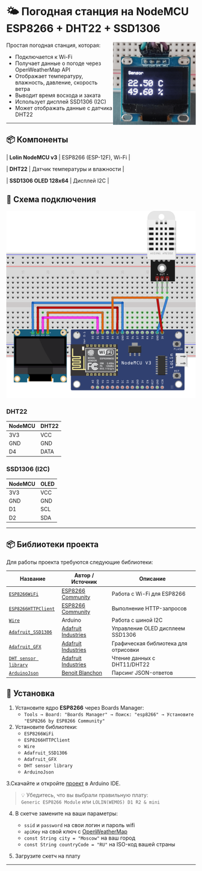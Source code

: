 # 🌤️ Погодная станция на NodeMCU ESP8266 + DHT22 + SSD1306
<img src="images/GIf oled.gif" alt="Погода станция" width="220" align="right" />

Простая погодная станция, которая:
- Подключается к Wi-Fi
- Получает данные о погоде через OpenWeatherMap API
- Отображает температуру, влажность, давление, скорость ветра
- Выводит время восхода и заката
- Использует дисплей SSD1306 (I2C)
- Может отображать данные с датчика DHT22

---

## 📦 Компоненты

| **Lolin NodeMCU v3** | ESP8266 (ESP-12F), Wi-Fi |

| **DHT22** | Датчик температуры и влажности |

| **SSD1306 OLED 128x64** | Дисплей I2C |

## 🧪 Схема подключения

<img src="images/wiring-diagram.png" width="600" /> 

### DHT22
| NodeMCU | DHT22     |
|--------|-----------|
| 3V3    | VCC       |
| GND    | GND       |
| D4     | DATA      |


### SSD1306 (I2C)
| NodeMCU | OLED      |
|--------|-----------|
| 3V3    | VCC       |
| GND    | GND       |
| D1     | SCL       |
| D2     | SDA       |

---

## 📦 Библиотеки проекта

Для работы проекта требуются следующие библиотеки:

| Название | Автор / Источник | Описание |
|----------|------------------|----------|
| [`ESP8266WiFi`](https://github.com/esp8266/Arduino ) | [ESP8266 Community](https://github.com/esp8266/Arduino ) | Работа с Wi-Fi для ESP8266 |
| [`ESP8266HTTPClient`](https://github.com/esp8266/Arduino ) | [ESP8266 Community](https://github.com/esp8266/Arduino ) | Выполнение HTTP-запросов |
| [`Wire`](https://www.arduino.cc/en/Reference/Wire ) | Arduino | Работа с шиной I2C |
| [`Adafruit_SSD1306`](https://github.com/adafruit/Adafruit_SSD1306 ) | [Adafruit Industries](https://github.com/adafruit ) | Управление OLED дисплеем SSD1306 |
| [`Adafruit_GFX`](https://github.com/adafruit/Adafruit-GFX-Library ) | [Adafruit Industries](https://github.com/adafruit ) | Графическая библиотека для отрисовки |
| [`DHT sensor library`](https://github.com/adafruit/DHT-sensor-library ) | [Adafruit Industries](https://github.com/adafruit ) | Чтение данных с DHT11/DHT22 |
| [`ArduinoJson`](https://arduinojson.org ) | [Benoit Blanchon](https://github.com/bblanchon/ArduinoJson ) | Парсинг JSON-ответов |


## 📁 Установка


1. Установите ядро **ESP8266** через Boards Manager:
   - `Tools → Board: "Boards Manager" → Поиск: "esp8266" → Установите "ESP8266 by ESP8266 Community"`
2. Установите библиотеки:
   - `ESP8266WiFi`
   - `ESP8266HTTPClient`
   - `Wire`
   - `Adafruit_SSD1306`
   - `Adafruit_GFX`
   - `DHT sensor library` 
   - `ArduinoJson` 

3.Скачайте и откройте [проект](sketch.ino) в Arduino IDE.

> 💡 Убедитесь, что вы выбрали правильную плату:  
> `Generic ESP8266 Module` или `LOLIN(WEMOS) D1 R2 & mini`

4. В скетче замените на ваши параметры:
   - `ssid` и `password`                   на свои логин и пароль wifi
   - `apiKey`                              на свой ключ с [OpenWeatherMap](https://openweathermap.org/api )
   - `const String city = "Moscow"`        на ваш город
   - `const String countryCode = "RU"`     на ISO-код вашей страны
  
6. Загрузите скетч на плату

---
